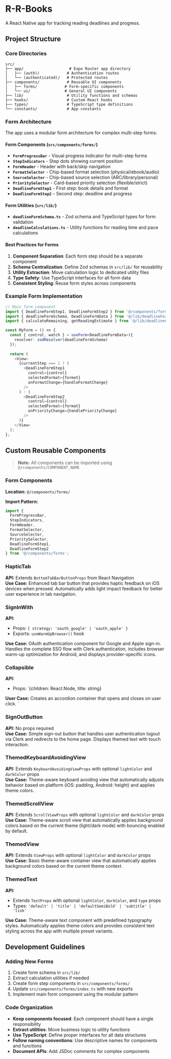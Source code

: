 # R-R-Books

A React Native app for tracking reading deadlines and progress.

## Project Structure

### Core Directories

```
src/
├── app/                    # Expo Router app directory
│   ├── (auth)/            # Authentication routes
│   └── (authenticated)/   # Protected routes
├── components/            # Reusable UI components
│   ├── forms/            # Form-specific components
│   └── ui/               # General UI components
├── lib/                   # Utility functions and schemas
├── hooks/                 # Custom React hooks
├── types/                 # TypeScript type definitions
└── constants/             # App constants
```

### Form Architecture

The app uses a modular form architecture for complex multi-step forms:

#### Form Components (`src/components/forms/`)
- **`FormProgressBar`** - Visual progress indicator for multi-step forms
- **`StepIndicators`** - Step dots showing current position
- **`FormHeader`** - Header with back/skip navigation
- **`FormatSelector`** - Chip-based format selection (physical/ebook/audio)
- **`SourceSelector`** - Chip-based source selection (ARC/library/personal)
- **`PrioritySelector`** - Card-based priority selection (flexible/strict)
- **`DeadlineFormStep1`** - First step: book details and format
- **`DeadlineFormStep2`** - Second step: deadline and progress

#### Form Utilities (`src/lib/`)
- **`deadlineFormSchema.ts`** - Zod schema and TypeScript types for form validation
- **`deadlineCalculations.ts`** - Utility functions for reading time and pace calculations

#### Best Practices for Forms

1. **Component Separation**: Each form step should be a separate component
2. **Schema Centralization**: Define Zod schemas in `src/lib/` for reusability
3. **Utility Extraction**: Move calculation logic to dedicated utility files
4. **Type Safety**: Use TypeScript interfaces for all form data
5. **Consistent Styling**: Reuse form styles across components

### Example Form Implementation

```typescript
// Main form component
import { DeadlineFormStep1, DeadlineFormStep2 } from '@/components/forms';
import { deadlineFormSchema, DeadlineFormData } from '@/lib/deadlineFormSchema';
import { calculateRemaining, getReadingEstimate } from '@/lib/deadlineCalculations';

const MyForm = () => {
  const { control, watch } = useForm<DeadlineFormData>({
    resolver: zodResolver(deadlineFormSchema)
  });
  
  return (
    <View>
      {currentStep === 1 ? (
        <DeadlineFormStep1 
          control={control}
          selectedFormat={format}
          onFormatChange={handleFormatChange}
        />
      ) : (
        <DeadlineFormStep2 
          control={control}
          selectedFormat={format}
          onPriorityChange={handlePriorityChange}
        />
      )}
    </View>
  );
};
```

## Custom Reusable Components
> **Note:** All components can be imported using `@/components/COMPONENT_NAME`

### Form Components
**Location:** `@/components/forms/`

**Import Pattern:**
```typescript
import { 
  FormProgressBar, 
  StepIndicators, 
  FormHeader,
  FormatSelector,
  SourceSelector,
  PrioritySelector,
  DeadlineFormStep1,
  DeadlineFormStep2 
} from '@/components/forms';
```

### HapticTab
**API:** Extends `BottomTabBarButtonProps` from React Navigation  
**Use Case:** Enhanced tab bar button that provides haptic feedback on iOS devices when pressed. Automatically adds light impact feedback for better user experience in tab navigation.

### SignInWith
**API:**
- Props: `{ strategy: 'oauth_google' | 'oauth_apple' }`
- Exports: `useWarmUpBrowser()` hook

**Use Case:** OAuth authentication component for Google and Apple sign-in. Handles the complete SSO flow with Clerk authentication, includes browser warm-up optimization for Android, and displays provider-specific icons.

### Collapsible
**API:**
- Props: `{children: React.Node, title: string}

**User Case:** Creates an accordion container that opens and closes on user click.
`
### SignOutButton
**API:** No props required  
**Use Case:** Simple sign-out button that handles user authentication logout via Clerk and redirects to the home page. Displays themed text with touch interaction.

### ThemedKeyboardAvoidingView
**API:** Extends `KeyboardAvoidingViewProps` with optional `lightColor` and `darkColor` props  
**Use Case:** Theme-aware keyboard avoiding view that automatically adjusts behavior based on platform (iOS: padding, Android: height) and applies theme colors.

### ThemedScrollView
**API:** Extends `ScrollViewProps` with optional `lightColor` and `darkColor` props  
**Use Case:** Theme-aware scroll view that automatically applies background colors based on the current theme (light/dark mode) with bouncing enabled by default.

### ThemedView
**API:** Extends `ViewProps` with optional `lightColor` and `darkColor` props  
**Use Case:** Basic theme-aware container view that automatically applies background colors based on the current theme context.

### ThemedText
**API:**
- Extends `TextProps` with optional `lightColor`, `darkColor`, and `type` props
- Types: `'default' | 'title' | 'defaultSemiBold' | 'subtitle' | 'link'`

**Use Case:** Theme-aware text component with predefined typography styles. Automatically applies theme colors and provides consistent text styling across the app with multiple preset variants.

## Development Guidelines

### Adding New Forms
1. Create form schema in `src/lib/`
2. Extract calculation utilities if needed
3. Create form step components in `src/components/forms/`
4. Update `src/components/forms/index.ts` with new exports
5. Implement main form component using the modular pattern

### Code Organization
- **Keep components focused**: Each component should have a single responsibility
- **Extract utilities**: Move business logic to utility functions
- **Use TypeScript**: Define proper interfaces for all data structures
- **Follow naming conventions**: Use descriptive names for components and functions
- **Document APIs**: Add JSDoc comments for complex components
